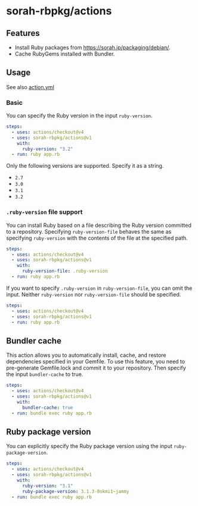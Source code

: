 # sorah-rbpkg/actions

## Features

- Install Ruby packages from https://sorah.jp/packaging/debian/.
- Cache RubyGems installed with Bundler.

## Usage

See also [action.yml](action.yml)

### Basic

You can specify the Ruby version in the input `ruby-version`.

```yaml
steps:
  - uses: actions/checkout@v4
  - uses: sorah-rbpkg/actions@v1
    with:
      ruby-version: "3.2"
  - run: ruby app.rb
```

Only the following versions are supported. Specify it as a string.

- `2.7`
- `3.0`
- `3.1`
- `3.2`

### `.ruby-version` file support

You can install Ruby based on a file describing the Ruby version committed to a repository.
Specifying `ruby-version-file` behaves the same as specifying `ruby-version` with the contents of the file at the specified path.

```yaml
steps:
  - uses: actions/checkout@v4
  - uses: sorah-rbpkg/actions@v1
    with:
      ruby-version-file: .ruby-version
  - run: ruby app.rb
```

If you want to specify `.ruby-version` in `ruby-version-file`, you can omit the input. Neither `ruby-version` nor `ruby-version-file` should be specified.

```yaml
steps:
  - uses: actions/checkout@v4
  - uses: sorah-rbpkg/actions@v1
  - run: ruby app.rb
```

## Bundler cache

This action allows you to automatically install, cache, and restore dependencies specified in your Gemfile.
To use this feature, you need to pre-generate Gemfile.lock and commit it to your repository. Then specify the input `bundler-cache` to true.

```yaml
steps:
  - uses: actions/checkout@v4
  - uses: sorah-rbpkg/actions@v1
    with:
      bundler-cache: true
  - run: bundle exec ruby app.rb
```

## Ruby package version

You can explicitly specify the Ruby package version using the input `ruby-package-version`.

```yaml
steps:
  - uses: actions/checkout@v4
  - uses: sorah-rbpkg/actions@v1
    with:
      ruby-version: "3.1"
      ruby-package-version: 3.1.3-0nkmi1~jammy
  - run: bundle exec ruby app.rb
```
